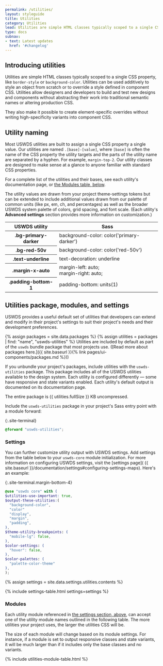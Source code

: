 ```yaml
---
permalink: /utilities/
layout: styleguide
title: Utilities
category: Utilities
lead: Utilities are simple HTML classes typically scoped to a single CSS property, like `border-style` or `background-color`. Utilities can be used additively to style an object from scratch or to override a style defined in component CSS.
type: docs
subnav:
- text: Latest updates
  href: '#changelog'
---
```


## Introducing utilities

Utilities are simple HTML classes typically scoped to a single CSS property, like `border-style` or `background-color`. Utilities can be used additively to style an object from scratch or to override a style defined in component CSS. Utilities allow designers and developers to build and test new designs and components without abstracting their work into traditional semantic names or altering production CSS.

They also make it possible to create element-specific overrides without writing high-specificity variants into component CSS.

## Utility naming

Most USWDS utilities are built to assign a single CSS property a single value. Our utilities are named `.[base]-[value]`, where `[base]` is often the name of the CSS property the utility targets and the parts of the utility name are separated by a hyphen. For example, `margin-top-2`. Our utility classes are designed to make sense at a glance to anyone familiar with standard CSS properties.

For a complete list of the utilities and their bases, see each utility's documentation page, or [the Modules table, below](#modules).

The utility values are drawn from your project theme-settings tokens but can be extended to include additional values drawn from our palette of common units (like px, em, ch, and percentages) as well as the broader USWDS system palette of colors, grid spacing, and font scale. (Each utility's **Advanced settings** section provides more information on customization.)

<div class="site-table-wrapper maxw-tablet-lg">
  <table class="usa-table--borderless site-table-responsive">
    <thead>
      <tr>
        <th scope="col">USWDS utility</th>
        <th scope="col">Sass</th>
      </tr>
    </thead>
    <tbody class="font-mono-2xs">
      <tr>
        <th scope="row" data-title="Utility">
          <span class="text-normal">.bg-primary-darker</span>
        </th>
        <td data-title="Sass">
          background-color: color('primary-darker')
        </td>
      </tr>
      <tr>
        <th scope="row" data-title="Utility">
          <span class="text-normal">.bg-red-50v</span>
        </th>
        <td data-title="Sass">
          background-color: color('red-50v')
        </td>
      </tr>
      <tr>
        <th scope="row" data-title="Utility">
          <span class="text-normal">.text-underline</span>
        </th>
        <td data-title="Sass">
          text-decoration: underline
        </td>
      </tr>
      <tr>
        <th scope="row" data-title="Utility">
          <span class="text-normal">.margin-x-auto</span>
        </th>
        <td data-title="Sass">
          <span>margin-left: auto;</span><br/>
          <span>margin-right: auto;</span><br/>
        </td>
      </tr>
      <tr>
        <th scope="row" data-title="Utility">
          <span class="text-normal">.padding-bottom-1</span>
        </th>
        <td data-title="Sass">
          padding-bottom: units(1)
        </td>
      </tr>
    </tbody>
  </table>
</div>

## Utilities package, modules, and settings
USWDS provides a useful default set of utilities that developers can extend and modify in their project's settings to suit their project's needs and their development preferences.

{% assign packages = site.data.packages %}
{% assign utilities = packages | find: "name", "uswds-utilities" %}
Utilities are included by default as part of the `uswds` bundle package that most projects use. ([Read more about packages here.]({{ site.baseurl }}{% link pages/ui-components/packages.md %}))

If you unbundle your project's packages, include utilities with the `uswds-utilities` package. This package includes all of the USWDS utilities available to the design system. Each utility is configured differently — some have responsive and state variants enabled. Each utility's default output is documented on its documentation page.

The entire package is {{ utilities.fullSize }} KB uncompressed.

Include the `uswds-utilities` package in your project's Sass entry point with a module forward:

  {:.site-terminal}
  ```scss
@forward "uswds-utilities";
  ```

### Settings
You can further customize utility output with USWDS settings. Add settings from the table below to your `uswds-core` module initialization. For more information on configuring USWDS settings, visit the [settings page]( {{ site.baseurl }}/documentation/settings#configuring-settings-maps). Here's an example:

  {:.site-terminal.margin-bottom-4}
  ```scss
@use "uswds core" with (
  $utilities-use-important: true,
  $output-these-utilities:(
    "background-color",
    "color"
    "display",
    "margin",
    "padding",
  ),
  $theme-utility-breakpoints: (
    "mobile-lg": false,
  ),
  $color-settings: (
    "hover": false,
  ),
  $color-palettes: (
    "palette-color-theme"
  ),
);
  ```

{% assign settings = site.data.settings.utilities.contents %}

{% include settings-table.html
  settings=settings
%}


### Modules
Each utility module referenced in [the settings section, above](#settings), can accept one of the utility module names outlined in the following table. The more utilities your project uses, the larger the utilities CSS will be.

The size of each module will change based on its module settings. For instance, if a module is set to output responsive classes and state variants, it will be much larger than if it includes only the base classes and no variants.

{% include utilities-module-table.html %}

